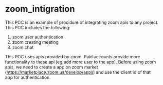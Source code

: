 # zoom_intigration
This POC is an example of procidure of integrating zoom apis to any project. This POC includes the following:
  1) zoom user authentication
  2) zoom creating meeting
  3) zoom chat

This POC uses apis provided by zoom. Paid accounts provide more functionality to these api (eg add more user to the app). Before using zoom apis, we need to create 
a app on zoom market (https://marketplace.zoom.us/develop/apps) and use the client id of that app for authentication.
